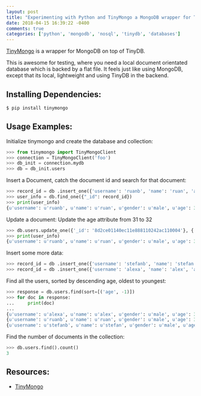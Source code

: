 ```yaml
---
layout: post
title: "Experimenting with Python and TinyMongo a MongoDB wrapper for TinyDB"
date: 2018-04-15 16:39:22 -0400
comments: true
categories: ['python', 'mongodb', 'nosql', 'tinydb', 'databases'] 
---
```


[TinyMongo](https://github.com/schapman1974/tinymongo) is a wrapper for MongoDB on top of TinyDB.

This is awesome for testing, where you need a local document orientated database which is backed by a flat file. It feels just like using MongoDB, except that its local, lightweight and using TinyDB in the backend.

## Installing Dependencies:

```bash
$ pip install tinymongo
```

## Usage Examples:

Initialize tinymongo and create the database and collection:

```python
>>> from tinymongo import TinyMongoClient
>>> connection = TinyMongoClient('foo')
>>> db_init = connection.mydb
>>> db = db_init.users
```

Insert a Document, catch the document id and search for that document:

```python
>>> record_id = db .insert_one({'username': 'ruanb', 'name': 'ruan', 'age': 31, 'gender': 'male', 'location': 'south africa'}).inserted_id
>>> user_info = db.find_one({"_id": record_id})
>>> print(user_info)
{u'username': u'ruanb', u'name': u'ruan', u'gender': u'male', u'age': 31, u'_id': u'8d2ce01140ec11e888110242ac110004', u'location': u'south africa'}
```

Update a document: Update the age attribute from 31 to 32

```python
>>> db.users.update_one({'_id': '8d2ce01140ec11e888110242ac110004'}, {'$set': {'age': 32 }})
>>> print(user_info)
{u'username': u'ruanb', u'name': u'ruan', u'gender': u'male', u'age': 32, u'_id': u'8d2ce01140ec11e888110242ac110004', u'location': u'south africa'}
```

Insert some more data:

```python
>>> record_id = db .insert_one({'username': 'stefanb', 'name': 'stefan', 'age': 30, 'gender': 'male', 'location': 'south africa'}).inserted_id
>>> record_id = db .insert_one({'username': 'alexa', 'name': 'alex', 'age': 34, 'gender': 'male', 'location': 'south africa'}).inserted_id
```

Find all the users, sorted by descending age, oldest to youngest:

```python
>>> response = db.users.find(sort=[('age', -1)])
>>> for doc in response:
...     print(doc)
...
{u'username': u'alexa', u'name': u'alex', u'gender': u'male', u'age': 34, u'_id': u'66b1cc3d40ee11e892980242ac110004', u'location': u'south africa'}
{u'username': u'ruanb', u'name': u'ruan', u'gender': u'male', u'age': 32, u'_id': u'8d2ce01140ec11e888110242ac110004', u'location': u'south africa'}
{u'username': u'stefanb', u'name': u'stefan', u'gender': u'male', u'age': 30, u'_id': u'fbe9da8540ed11e88c5e0242ac110004', u'location': u'south africa'}
```

Find the number of documents in the collection:

```python
>>> db.users.find().count()
3
```

## Resources:

- [TinyMongo](https://github.com/schapman1974/tinymongo)
